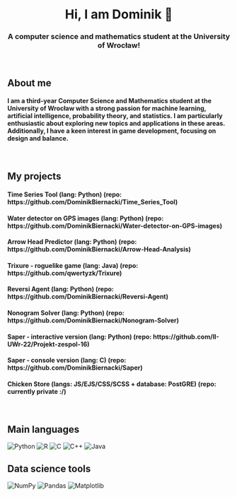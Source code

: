 <h1 align="center">Hi, I am Dominik 👋</h1>
<h3 align="center">A computer science and mathematics student at the University of Wrocław!</h3>

<br>

<h2>About me</h2>
<h4>I am a third-year Computer Science and Mathematics student at the University of Wrocław with a strong passion for machine learning, artificial intelligence, probability theory, and statistics. I am particularly enthusiastic about exploring new topics and applications in these areas. Additionally, I have a keen interest in game development, focusing on design and balance.</h4>

<br>

<h2>My projects</h2>
<p>
  <h4>Time Series Tool (lang: Python) (repo: https://github.com/DominikBiernacki/Time_Series_Tool)</h4>
  <h4>Water detector on GPS images (lang: Python) (repo: https://github.com/DominikBiernacki/Water-detector-on-GPS-images)</h4>
  <h4>Arrow Head Predictor (lang: Python) (repo: https://github.com/DominikBiernacki/Arrow-Head-Analysis)</h4>
  <h4>Trixure - roguelike game (lang: Java) (repo: https://github.com/qwertyzk/Trixure)</h4>
  <h4>Reversi Agent (lang: Python) (repo: https://github.com/DominikBiernacki/Reversi-Agent)</h4>
  <h4>Nonogram Solver (lang: Python) (repo: https://github.com/DominikBiernacki/Nonogram-Solver)</h4>
  <h4>Saper - interactive version (lang: Python) (repo: https://github.com/II-UWr-22/Projekt-zespol-16)</h4>
  <h4>Saper - console version (lang: C) (repo: https://github.com/DominikBiernacki/Saper)</h4>
  <h4>Chicken Store (langs: JS/EJS/CSS/SCSS + database: PostGRE) (repo: currently private :/)</h4>
</p>

<br>

<h2>Main languages</h2>

![Python](https://img.shields.io/badge/Python-14354C?&logo=python&logoColor=white)
![R](https://img.shields.io/badge/R-276DC3?&logo=r&logoColor=white)
![C](https://img.shields.io/badge/C-00599C?logo=c&logoColor=white)
![C++](https://img.shields.io/badge/c++-%2300599C.svg?&logo=c%2B%2B&logoColor=white)
![Java](https://img.shields.io/badge/Java-%23ED8B00.svg?logo=openjdk&logoColor=white)

<h2>Data science tools</h2>

![NumPy](https://img.shields.io/badge/NumPy-4DABCF?logo=numpy&logoColor=fff)
![Pandas](https://img.shields.io/badge/Pandas-150458?logo=pandas&logoColor=fff)
![Matplotlib](https://custom-icon-badges.demolab.com/badge/Matplotlib-71D291?logo=matplotlib&logoColor=fff)



